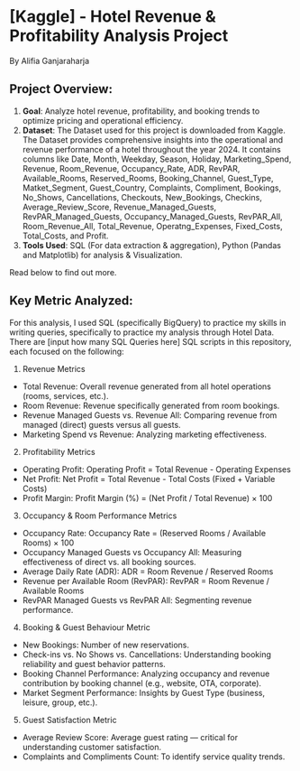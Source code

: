 # [Kaggle] - Hotel Revenue & Profitability Analysis Project
By Alifia Ganjaraharja

## Project Overview: 
1. **Goal**: Analyze hotel revenue, profitability, and booking trends to optimize pricing and operational efficiency.
2. **Dataset**: The Dataset used for this project is downloaded from Kaggle. The Dataset provides comprehensive insights into the operational and revenue performance of a hotel throughout the year 2024. It contains columns like Date, Month, Weekday, Season, Holiday, Marketing_Spend, Revenue, Room_Revenue, Occupancy_Rate, ADR, RevPAR, Available_Rooms, Reserved_Rooms, Booking_Channel, Guest_Type, Matket_Segment, Guest_Country, Complaints, Compliment, Bookings, No_Shows, Cancellations, Checkouts, New_Bookings, Checkins, Average_Review_Score, Revenue_Managed_Guests, RevPAR_Managed_Guests, Occupancy_Managed_Guests, RevPAR_All, Room_Revenue_All, Total_Revenue, Operatng_Expenses, Fixed_Costs, Total_Costs, and Profit.
3. **Tools Used**: SQL (For data extraction & aggregation), Python (Pandas and Matplotlib) for analysis & Visualization.

Read below to find out more.

## Key Metric Analyzed:
For this analysis, I used SQL (specifically BigQuery) to practice my skills in writing queries, specifically to practice my analysis through Hotel Data. There are [input how many SQL Queries here] SQL scripts in this repository, each focused on the following:

1. Revenue Metrics
- Total Revenue: Overall revenue generated from all hotel operations (rooms, services, etc.).
- Room Revenue: Revenue specifically generated from room bookings.
- Revenue Managed Guests vs. Revenue All: Comparing revenue from managed (direct) guests versus all guests.
- Marketing Spend vs Revenue: Analyzing marketing effectiveness.

2. Profitability Metrics
- Operating Profit: Operating Profit = Total Revenue - Operating Expenses
- Net Profit: Net Profit = Total Revenue - Total Costs (Fixed + Variable Costs)
- Profit Margin: Profit Margin (%) = (Net Profit / Total Revenue) × 100

3. Occupancy & Room Performance Metrics
- Occupancy Rate: Occupancy Rate = (Reserved Rooms / Available Rooms) × 100
- Occupancy Managed Guests vs Occupancy All: Measuring effectiveness of direct vs. all booking sources.
- Average Daily Rate (ADR): ADR = Room Revenue / Reserved Rooms
- Revenue per Available Room (RevPAR): RevPAR = Room Revenue / Available Rooms
- RevPAR Managed Guests vs RevPAR All: Segmenting revenue performance.

4. Booking & Guest Behaviour Metric
- New Bookings: Number of new reservations.
- Check-ins vs. No Shows vs. Cancellations: Understanding booking reliability and guest behavior patterns.
- Booking Channel Performance: Analyzing occupancy and revenue contribution by booking channel (e.g., website, OTA, corporate).
- Market Segment Performance: Insights by Guest Type (business, leisure, group, etc.).

5. Guest Satisfaction Metric
- Average Review Score: Average guest rating — critical for understanding customer satisfaction.
- Complaints and Compliments Count: To identify service quality trends.
